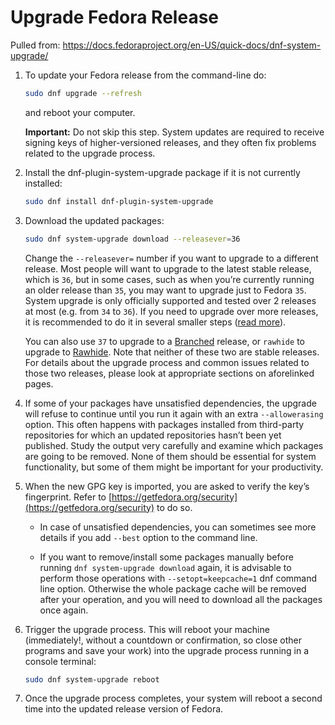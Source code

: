 # Upgrade Fedora Release
Pulled from: https://docs.fedoraproject.org/en-US/quick-docs/dnf-system-upgrade/

1.  To update your Fedora release from the command-line do:
    
    ```bash
    sudo dnf upgrade --refresh
    ```
    
    and reboot your computer.
    
    **Important:** Do not skip this step. System updates are required to receive signing keys of higher-versioned releases, and they often fix problems related to the upgrade process.
    
2.  Install the dnf-plugin-system-upgrade package if it is not currently installed:
    
    ```bash
    sudo dnf install dnf-plugin-system-upgrade
    ```
    
3.  Download the updated packages:
    
    ```bash
    sudo dnf system-upgrade download --releasever=36
    ```
    
    Change the `--releasever=` number if you want to upgrade to a different release. Most people will want to upgrade to the latest stable release, which is `36`, but in some cases, such as when you’re currently running an older release than `35`, you may want to upgrade just to Fedora `35`. System upgrade is only officially supported and tested over 2 releases at most (e.g. from `34` to `36`). If you need to upgrade over more releases, it is recommended to do it in several smaller steps ([read more](https://docs.fedoraproject.org/en-US/quick-docs/dnf-system-upgrade/#sect-how-many-releases-can-i-upgrade-across-at-once)).
    
    You can also use `37` to upgrade to a [Branched](https://fedoraproject.org/wiki/Releases/Branched) release, or `rawhide` to upgrade to [Rawhide](https://fedoraproject.org/wiki/Releases/Rawhide). Note that neither of these two are stable releases. For details about the upgrade process and common issues related to those two releases, please look at appropriate sections on aforelinked pages.
    
4.  If some of your packages have unsatisfied dependencies, the upgrade will refuse to continue until you run it again with an extra `--allowerasing` option. This often happens with packages installed from third-party repositories for which an updated repositories hasn’t been yet published. Study the output very carefully and examine which packages are going to be removed. None of them should be essential for system functionality, but some of them might be important for your productivity.
    
5.  When the new GPG key is imported, you are asked to verify the key’s fingerprint. Refer to [https://getfedora.org/security](https://getfedora.org/security) to do so.
    
    -   In case of unsatisfied dependencies, you can sometimes see more details if you add `--best` option to the command line.
        
    -   If you want to remove/install some packages manually before running `dnf system-upgrade download` again, it is advisable to perform those operations with `--setopt=keepcache=1` dnf command line option. Otherwise the whole package cache will be removed after your operation, and you will need to download all the packages once again.
        
    
6.  Trigger the upgrade process. This will reboot your machine (immediately!, without a countdown or confirmation, so close other programs and save your work) into the upgrade process running in a console terminal:
    
    ```bash
    sudo dnf system-upgrade reboot
    ```
    
7.  Once the upgrade process completes, your system will reboot a second time into the updated release version of Fedora.